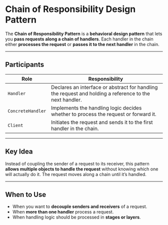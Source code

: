 # Chain of Responsibility Design Pattern

The **Chain of Responsibility Pattern** is a **behavioral design pattern** that lets you **pass requests along a chain of handlers**. Each handler in the chain either **processes the request** or **passes it to the next handler** in the chain.

---

## Participants

| Role       | Responsibility                                                                                          |
|------------|---------------------------------------------------------------------------------------------------------|
| `Handler`  | Declares an interface or abstract for handling the request and holding a reference to the next handler. |
| `ConcreteHandler` | Implements the handling logic decides whether to process the request or forward it.                     |
| `Client`   | Initiates the request and sends it to the first handler in the chain.                                   |

---

## Key Idea

Instead of coupling the sender of a request to its receiver, this pattern **allows multiple objects to handle the request** without knowing which one will actually do it. The request moves along a chain until it’s handled.

---

## When to Use

- When you want to **decouple senders and receivers** of a request.
- When **more than one handler** process a request.
- When handling logic should be processed in **stages or layers**.